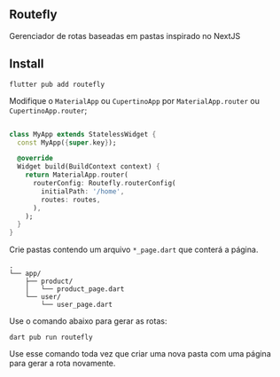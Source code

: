 ## Routefly

Gerenciador de rotas baseadas em pastas inspirado no NextJS

## Install

```
flutter pub add routefly
```

Modifique o `MaterialApp` ou `CupertinoApp` por `MaterialApp.router` ou `CupertinoApp.router`;

```dart

class MyApp extends StatelessWidget {
  const MyApp({super.key});

  @override
  Widget build(BuildContext context) {
    return MaterialApp.router(
      routerConfig: Routefly.routerConfig(
        initialPath: '/home',
        routes: routes,
      ),
    );
  }
}

```

Crie pastas contendo um arquivo `*_page.dart` que conterá a página.

```
.
└── app/
    ├── product/
    │   └── product_page.dart
    └── user/
        └── user_page.dart
```

Use o comando abaixo para gerar as rotas:

```
dart pub run routefly
```
Use esse comando toda vez que criar uma nova pasta com uma página para gerar a rota novamente.

